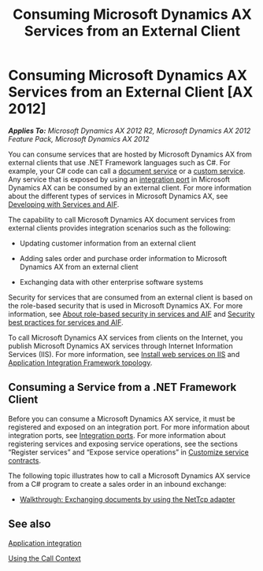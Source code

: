 ﻿---
title: Consuming Microsoft Dynamics AX Services from an External Client
TOCTitle: Consuming Microsoft Dynamics AX Services from an External Client
ms:assetid: 6e9cd3e0-b732-4231-95e3-0d1869c0beb2
ms:mtpsurl: https://technet.microsoft.com/en-us/library/Hh500188(v=AX.60)
ms:contentKeyID: 37820255
ms.date: 04/17/2013
mtps_version: v=AX.60
---

# Consuming Microsoft Dynamics AX Services from an External Client [AX 2012]


_**Applies To:** Microsoft Dynamics AX 2012 R2, Microsoft Dynamics AX 2012 Feature Pack, Microsoft Dynamics AX 2012_

You can consume services that are hosted by Microsoft Dynamics AX from external clients that use .NET Framework languages such as C\#. For example, your C\# code can call a [document service](aif-document-services.md) or a [custom service](using-custom-services.md). Any service that is exposed by using an [integration port](integration-ports.md) in Microsoft Dynamics AX can be consumed by an external client. For more information about the different types of services in Microsoft Dynamics AX, see [Developing with Services and AIF](developing-with-services-and-aif.md).

The capability to call Microsoft Dynamics AX document services from external clients provides integration scenarios such as the following:

  - Updating customer information from an external client

  - Adding sales order and purchase order information to Microsoft Dynamics AX from an external client

  - Exchanging data with other enterprise software systems

Security for services that are consumed from an external client is based on the role-based security that is used in Microsoft Dynamics AX. For more information, see [About role-based security in services and AIF](about-role-based-security-in-services-and-aif.md) and [Security best practices for services and AIF](security-best-practices-for-services-and-aif.md).

To call Microsoft Dynamics AX services from clients on the Internet, you publish Microsoft Dynamics AX services through Internet Information Services (IIS). For more information, see [Install web services on IIS](install-web-services-on-iis.md) and [Application Integration Framework topology](application-integration-framework-topology.md).

## Consuming a Service from a .NET Framework Client

Before you can consume a Microsoft Dynamics AX service, it must be registered and exposed on an integration port. For more information about integration ports, see [Integration ports](integration-ports.md). For more information about registering services and exposing service operations, see the sections “Register services” and “Expose service operations” in [Customize service contracts](customize-service-contracts.md).

The following topic illustrates how to call a Microsoft Dynamics AX service from a C\# program to create a sales order in an inbound exchange:

  - [Walkthrough: Exchanging documents by using the NetTcp adapter](walkthrough-exchanging-documents-by-using-the-nettcp-adapter.md)

## See also

[Application integration](application-integration.md)

[Using the Call Context](using-the-call-context.md)

